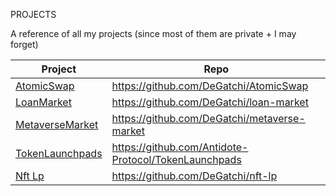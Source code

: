 PROJECTS

A reference of all my projects (since most of them are private + I may forget)

| Project | Repo | 
| --- | --- | 
| [AtomicSwap](https://github.com/DeGatchi/AtomicSwap) | https://github.com/DeGatchi/AtomicSwap |
| [LoanMarket](https://github.com/DeGatchi/loan-market) | https://github.com/DeGatchi/loan-market |
| [MetaverseMarket](https://github.com/DeGatchi/metaverse-market) | https://github.com/DeGatchi/metaverse-market|
| [TokenLaunchpads](https://github.com/Antidote-Protocol/TokenLaunchpads) | https://github.com/Antidote-Protocol/TokenLaunchpads|
| [Nft Lp](https://github.com/DeGatchi/nft-lp) | https://github.com/DeGatchi/nft-lp|
